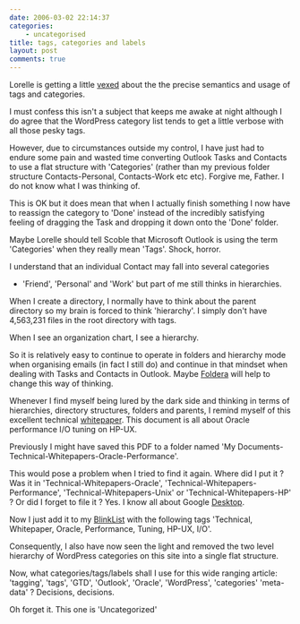 ```yaml
---
date: 2006-03-02 22:14:37
categories:
    - uncategorised
title: tags, categories and labels
layout: post
comments: true
---
```

Lorelle is getting a little
[vexed](http://lorelle.wordpress.com/2006/03/01/tags-are-not-categories-got-it/)
about the the precise semantics and usage of tags and categories.

I must confess this isn't a subject that keeps me awake at night
although I do agree that the WordPress category list tends to get a
little verbose with all those pesky tags.

However, due to circumstances outside my control, I have just had to
endure some pain and wasted time converting Outlook Tasks and Contacts
to use a flat structure with 'Categories' (rather than my previous
folder structure Contacts-Personal, Contacts-Work etc etc). Forgive me,
Father. I do not know what I was thinking of.

This is OK but it does mean that when I actually finish something I now
have to reassign the category to 'Done' instead of the incredibly
satisfying feeling of dragging the Task and dropping it down onto the
'Done' folder.

Maybe Lorelle should tell Scoble that Microsoft Outlook is using the
term 'Categories' when they really mean 'Tags'. Shock, horror.

I understand that an individual Contact may fall into several categories
- 'Friend', 'Personal' and 'Work' but part of me still thinks in
hierarchies.

When I create a directory, I normally have to think about the parent
directory so my brain is forced to think 'hierarchy'. I simply don't
have 4,563,231 files in the root directory with tags.

When I see an organization chart, I see a hierarchy.

So it is relatively easy to continue to operate in folders and hierarchy
mode when organising emails (in fact I still do) and continue in that
mindset when dealing with Tasks and Contacts in Outlook. Maybe
[Foldera](http://www.foldera.com/organize.htm) will help to change this
way of thinking.

Whenever I find myself being lured by the dark side and thinking in
terms of hierarchies, directory structures, folders and parents, I
remind myself of this excellent technical
[whitepaper](http://www.oracle.com/technology/deploy/performance/pdf/TWP_Oracle_HP_files.pdf).
This document is all about Oracle performance I/O tuning on HP-UX.

Previously I might have saved this PDF to a folder named 'My
Documents-Technical-Whitepapers-Oracle-Performance'.

This would pose a problem when I tried to find it again. Where did I put
it ? Was it in 'Technical-Whitepapers-Oracle',
'Technical-Whitepapers-Performance', 'Technical-Whitepapers-Unix' or
'Technical-Whitepapers-HP' ? Or did I forget to file it ? Yes. I know
all about Google [Desktop](http://desktop.google.com/).

Now I just add it to my [BlinkList](http://www.blinklist.com/) with the
following tags 'Technical, Whitepaper, Oracle, Performance, Tuning,
HP-UX, I/O'.

Consequently, I also have now seen the light and removed the two level
hierarchy of WordPress categories on this site into a single flat
structure.

Now, what categories/tags/labels shall I use for this wide ranging
article: 'tagging', 'tags', 'GTD', 'Outlook', 'Oracle', 'WordPress',
'categories' 'meta-data' ? Decisions, decisions.

Oh forget it. This one is 'Uncategorized'
